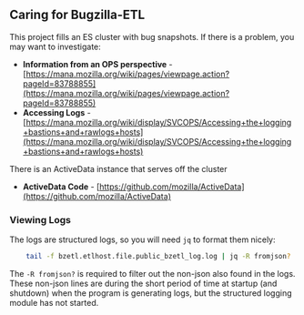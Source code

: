 

## Caring for Bugzilla-ETL

This project fills an ES cluster with bug snapshots. If there is a problem, you may want to investigate:

- **Information from an OPS perspective** - [https://mana.mozilla.org/wiki/pages/viewpage.action?pageId=83788855](https://mana.mozilla.org/wiki/pages/viewpage.action?pageId=83788855)
- **Accessing Logs** - [https://mana.mozilla.org/wiki/display/SVCOPS/Accessing+the+logging+bastions+and+rawlogs+hosts](https://mana.mozilla.org/wiki/display/SVCOPS/Accessing+the+logging+bastions+and+rawlogs+hosts)

There is an ActiveData instance that serves off the cluster

- **ActiveData Code** - [https://github.com/mozilla/ActiveData](https://github.com/mozilla/ActiveData)
 
### Viewing Logs

The logs are structured logs, so you will need `jq` to format them nicely:

```bash
    tail -f bzetl.etlhost.file.public_bzetl_log.log | jq -R fromjson?
```

The `-R fromjson?` is required to filter out the non-json also found in the logs. These non-json lines are during the short period of time at startup (and shutdown) when the program is generating logs, but the structured logging module has not started.
